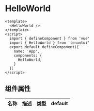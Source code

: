 # HelloWorld

```vue demo
<template>
  <HelloWorld />
</template>
<script>
  import { defineComponent } from 'vue'
  import { HelloWorld } from 'tenantui'
  export default defineComponent({
    name: 'App',
    components: {
      HelloWorld,
    }
  })
</script>
```

## 组件属性

|名称  | 描述 | 类型 |default|
|--|--|--|--|
